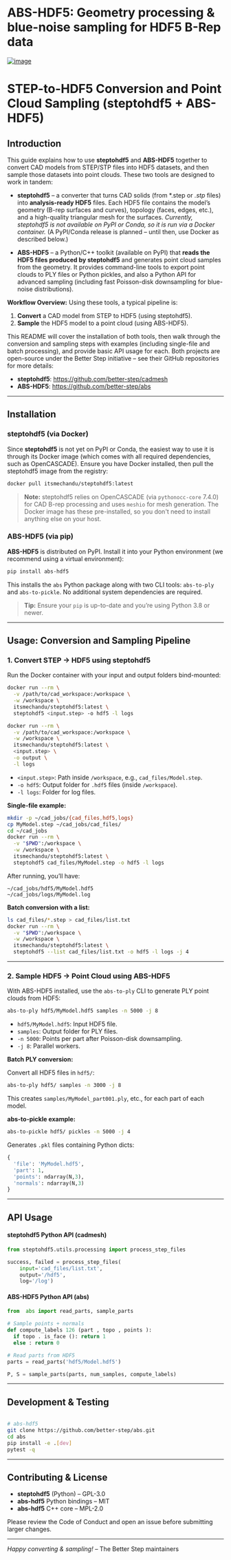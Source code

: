 

# ABS-HDF5: Geometry processing & blue-noise sampling for HDF5 B-Rep data
[![image](https://img.shields.io/pypi/v/abs-hdf5.svg)](https://pypi.python.org/pypi/abs-hdf5)

# STEP-to-HDF5 Conversion and Point Cloud Sampling (steptohdf5 + ABS-HDF5)

## Introduction

This guide explains how to use **steptohdf5** and **ABS-HDF5** together to convert CAD models from STEP/STP files into HDF5 datasets, and then sample those datasets into point clouds. These two tools are designed to work in tandem:

- **steptohdf5** – a converter that turns CAD solids (from *.step or *.stp* files) into **analysis-ready HDF5** files. Each HDF5 file contains the model’s geometry (B-rep surfaces and curves), topology (faces, edges, etc.), and a high-quality triangular mesh for the surfaces. *Currently, steptohdf5 is not available on PyPI or Conda, so it is run via a Docker container.* (A PyPI/Conda release is planned – until then, use Docker as described below.)

- **ABS-HDF5** – a Python/C++ toolkit (available on PyPI) that **reads the HDF5 files produced by steptohdf5** and generates point cloud samples from the geometry. It provides command-line tools to export point clouds to PLY files or Python pickles, and also a Python API for advanced sampling (including fast Poisson-disk downsampling for blue-noise distributions).

**Workflow Overview:** Using these tools, a typical pipeline is:
1. **Convert** a CAD model from STEP to HDF5 (using steptohdf5).  
2. **Sample** the HDF5 model to a point cloud (using ABS-HDF5).  

This README will cover the installation of both tools, then walk through the conversion and sampling steps with examples (including single-file and batch processing), and provide basic API usage for each. Both projects are open-source under the Better Step initiative – see their GitHub repositories for more details:
- **steptohdf5**: https://github.com/better-step/cadmesh  
- **ABS-HDF5**: https://github.com/better-step/abs  

---

## Installation

### steptohdf5 (via Docker)

Since **steptohdf5** is not yet on PyPI or Conda, the easiest way to use it is through its Docker image (which comes with all required dependencies, such as OpenCASCADE). Ensure you have Docker installed, then pull the steptohdf5 image from the registry:

```bash
docker pull itsmechandu/steptohdf5:latest
```


> **Note:** steptohdf5 relies on OpenCASCADE (via `pythonocc-core` 7.4.0) for CAD B-rep processing and uses `meshio` for mesh generation. The Docker image has these pre-installed, so you don't need to install anything else on your host.

### ABS-HDF5 (via pip)

**ABS-HDF5** is distributed on PyPI. Install it into your Python environment (we recommend using a virtual environment):

```bash
pip install abs-hdf5
```

This installs the `abs` Python package along with two CLI tools: `abs-to-ply` and `abs-to-pickle`. No additional system dependencies are required.

> **Tip:** Ensure your `pip` is up-to-date and you’re using Python 3.8 or newer.

---

## Usage: Conversion and Sampling Pipeline

### 1. Convert STEP → HDF5 using steptohdf5

Run the Docker container with your input and output folders bind-mounted:

```bash
docker run --rm \
  -v /path/to/cad_workspace:/workspace \
  -w /workspace \
  itsmechandu/steptohdf5:latest \
  steptohdf5 <input.step> -o hdf5 -l logs

docker run --rm \
  -v /path/to/cad_workspace:/workspace \
  -w /workspace \
  itsmechandu/steptohdf5:latest \
  <input.step> \
  -o output \
  -l logs
```

- `<input.step>`: Path inside `/workspace`, e.g., `cad_files/Model.step`.  
- `-o hdf5`: Output folder for `.hdf5` files (inside `/workspace`).  
- `-l logs`: Folder for log files.

**Single-file example:**

```bash
mkdir -p ~/cad_jobs/{cad_files,hdf5,logs}
cp MyModel.step ~/cad_jobs/cad_files/
cd ~/cad_jobs
docker run --rm \
  -v "$PWD":/workspace \
  -w /workspace \
  itsmechandu/steptohdf5:latest \
  steptohdf5 cad_files/MyModel.step -o hdf5 -l logs

```

After running, you’ll have:
```
~/cad_jobs/hdf5/MyModel.hdf5
~/cad_jobs/logs/MyModel.log
```

**Batch conversion with a list:**

```bash
ls cad_files/*.step > cad_files/list.txt
docker run --rm \
  -v "$PWD":/workspace \
  -w /workspace \
  itsmechandu/steptohdf5:latest \
  steptohdf5 --list cad_files/list.txt -o hdf5 -l logs -j 4

```

---

### 2. Sample HDF5 → Point Cloud using ABS-HDF5

With ABS-HDF5 installed, use the `abs-to-ply` CLI to generate PLY point clouds from HDF5:

```bash
abs-to-ply hdf5/MyModel.hdf5 samples -n 5000 -j 8
```

- `hdf5/MyModel.hdf5`: Input HDF5 file.  
- `samples`: Output folder for PLY files.  
- `-n 5000`: Points per part after Poisson-disk downsampling.  
- `-j 8`: Parallel workers.

**Batch PLY conversion:**

Convert all HDF5 files in `hdf5/`:

```bash
abs-to-ply hdf5/ samples -n 3000 -j 8
```

This creates `samples/MyModel_part001.ply`, etc., for each part of each model.

**abs-to-pickle example:**

```bash
abs-to-pickle hdf5/ pickles -n 5000 -j 4
```

Generates `.pkl` files containing Python dicts:
```python
{
  'file': 'MyModel.hdf5',
  'part': 1,
  'points': ndarray(N,3),
  'normals': ndarray(N,3)
}
```

---

## API Usage

#### steptohdf5 Python API (cadmesh)

```python
from steptohdf5.utils.processing import process_step_files

success, failed = process_step_files(
    input='cad_files/list.txt',
    output='/hdf5',
    log='/log')
```

#### ABS-HDF5 Python API (abs)

```python
from  abs import read_parts, sample_parts

# Sample points + normals
def compute_labels 126 (part , topo , points ):
  if topo . is_face (): return 1
  else : return 0

# Read parts from HDF5
parts = read_parts('hdf5/Model.hdf5')

P, S = sample_parts(parts, num_samples, compute_labels)
```

---

## Development & Testing

```bash

# abs-hdf5
git clone https://github.com/better-step/abs.git
cd abs
pip install -e .[dev]
pytest -q
```

---

## Contributing & License

- **steptohdf5** (Python) – GPL-3.0  
- **abs-hdf5** Python bindings – MIT  
- **abs-hdf5** C++ core – MPL-2.0  

Please review the Code of Conduct and open an issue before submitting larger changes.

---
*Happy converting & sampling!*  – The Better Step maintainers
